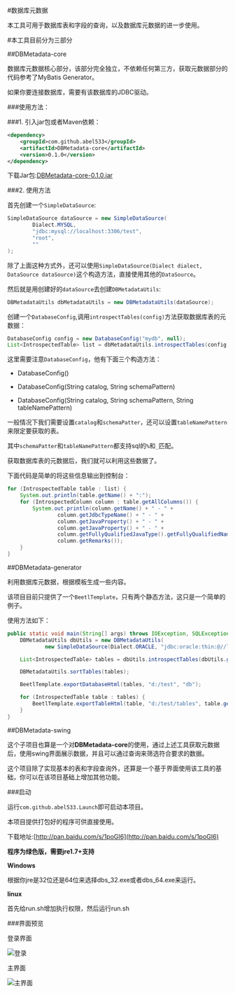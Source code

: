 #数据库元数据

本工具可用于数据库表和字段的查询，以及数据库元数据的进一步使用。

#本工具目前分为三部分

##DBMetadata-core

数据库元数据核心部分，该部分完全独立，不依赖任何第三方，获取元数据部分的代码参考了MyBatis Generator。

如果你要连接数据库，需要有该数据库的JDBC驱动。

###使用方法：

###1. 引入jar包或者Maven依赖：

```xml
<dependency>
    <groupId>com.github.abel533</groupId>
    <artifactId>DBMetadata-core</artifactId>
    <version>0.1.0</version>
</dependency>
```

下载Jar包:[DBMetadata-core-0.1.0.jar](https://oss.sonatype.org/content/repositories/releases/com/github/abel533/DBMetadata-core/0.1.0/DBMetadata-core-0.1.0.jar)

###2. 使用方法

首先创建一个`SimpleDataSource`:
```java
SimpleDataSource dataSource = new SimpleDataSource(
        Dialect.MYSQL,
        "jdbc:mysql://localhost:3306/test",
        "root",
        ""
);
```
除了上面这种方式外，还可以使用`SimpleDataSource(Dialect dialect, DataSource dataSource)`这个构造方法，直接使用其他的`DataSource`。

然后就是用创建好的`dataSource`去创建`DBMetadataUtils`:

```java
DBMetadataUtils dbMetadataUtils = new DBMetadataUtils(dataSource);
```

创建一个`DatabaseConfig`,调用`introspectTables(config)`方法获取数据库表的元数据：
```java
DatabaseConfig config = new DatabaseConfig("mydb", null);
List<IntrospectedTable> list = dbMetadataUtils.introspectTables(config);
```

这里需要注意`DatabaseConfig`，他有下面三个构造方法：

- DatabaseConfig()

- DatabaseConfig(String catalog, String schemaPattern)

- DatabaseConfig(String catalog, String schemaPattern, String tableNamePattern)

一般情况下我们需要设置`catalog`和`schemaPatter`，还可以设置`tableNamePattern`来限定要获取的表。

其中`schemaPatter`和`tableNamePattern`都支持sql的`%`和`_`匹配。

获取数据库表的元数据后，我们就可以利用这些数据了。

下面代码是简单的将这些信息输出到控制台：

```java
for (IntrospectedTable table : list) {
    System.out.println(table.getName() + ":");
    for (IntrospectedColumn column : table.getAllColumns()) {
        System.out.println(column.getName() + " - " +
                column.getJdbcTypeName() + " - " +
                column.getJavaProperty() + " - " +
                column.getJavaProperty() + " - " +
                column.getFullyQualifiedJavaType().getFullyQualifiedName() + " - " +
                column.getRemarks());
    }
}
```

##DBMetadata-generator

利用数据库元数据，根据模板生成一些内容。

该项目目前只提供了一个`BeetlTemplate`，只有两个静态方法，这只是一个简单的例子。

使用方法如下：

```java
public static void main(String[] args) throws IOException, SQLException {
    DBMetadataUtils dbUtils = new DBMetadataUtils(
            new SimpleDataSource(Dialect.ORACLE, "jdbc:oracle:thin:@//localhost/orcl", "user", ""));

    List<IntrospectedTable> tables = dbUtils.introspectTables(dbUtils.getDefaultConfig());

    DBMetadataUtils.sortTables(tables);

    BeetlTemplate.exportDatabaseHtml(tables, "d:/test", "db");

    for (IntrospectedTable table : tables) {
        BeetlTemplate.exportTableHtml(table, "d:/test/tables", table.getName());
    }
}
```

##DBMetadata-swing

这个子项目也算是一个对**DBMetadata-core**的使用，通过上述工具获取元数据后，使用swing界面展示数据，并且可以通过查询来筛选符合要求的数据。

这个项目除了实现基本的表和字段查询外，还算是一个基于界面使用该工具的基础，你可以在该项目基础上增加其他功能。

###启动

运行`com.github.abel533.Launch`即可启动本项目。

本项目提供打包好的程序可供直接使用。

下载地址:[http://pan.baidu.com/s/1poGI6](http://pan.baidu.com/s/1poGI6)

**程序为绿色版，需要jre1.7+支持**

**Windows**

根据你jre是32位还是64位来选择dbs_32.exe或者dbs_64.exe来运行。

**linux**

首先给run.sh增加执行权限，然后运行run.sh

###界面预览

登录界面

![登录](http://img.blog.csdn.net/20150323200233549)

主界面

![主界面](http://img.blog.csdn.net/20150323200217186)